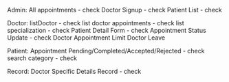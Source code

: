 Admin:
All appointments - check
Doctor Signup - check
Patient List - check

Doctor:
listDoctor - check
list doctor appointments - check
list specialization - check
Patient Detail Form - check
Appointment Status Update - check
Doctor Appointment Limit
Doctor Leave

Patient:
Appointment Pending/Completed/Accepted/Rejected - check
search category - check

Record:
Doctor Specific Details Record - check
